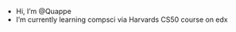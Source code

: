 - Hi, I’m @Quappe
- I’m currently learning compsci via Harvards CS50 course on edx

<!---
Quappe/Quappe is a ✨ special ✨ repository because its `README.md` (this file) appears on your GitHub profile.
You can click the Preview link to take a look at your changes.
--->
